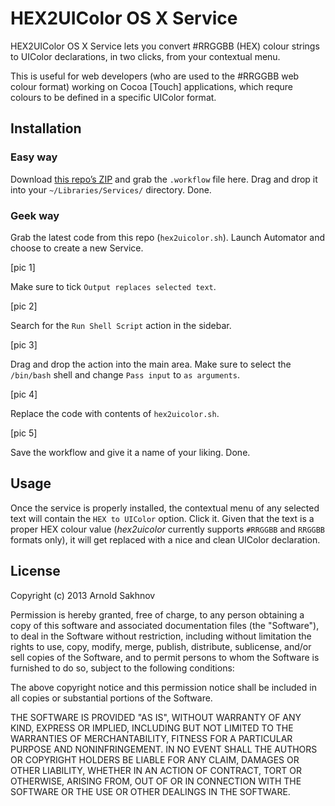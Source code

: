 HEX2UIColor OS X Service
===================

HEX2UIColor OS X Service lets you convert #RRGGBB (HEX) colour strings to UIColor declarations, in two clicks, from your contextual menu.

This is useful for web developers (who are used to the #RRGGBB web colour format) working on Cocoa [Touch] applications, which requre colours to be defined in a specific UIColor format.

## Installation

### Easy way

Download [this repo’s ZIP](https://github.com/egukin/hex2uicolor/archive/master.zip) and grab the `.workflow` file here. Drag and drop it into your `~/Libraries/Services/` directory. Done.

### Geek way

Grab the latest code from this repo (`hex2uicolor.sh`). Launch Automator and choose to create a new Service.

[pic 1]

Make sure to tick `Output replaces selected text`.

[pic 2]

Search for the `Run Shell Script` action in the sidebar.

[pic 3]

Drag and drop the action into the main area. Make sure to select the `/bin/bash` shell and change `Pass input` to `as arguments`.

[pic 4]

Replace the code with contents of `hex2uicolor.sh`.

[pic 5]

Save the workflow and give it a name of your liking. Done.

## Usage

Once the service is properly installed, the contextual menu of any selected text will contain the `HEX to UIColor` option. Click it. Given that the text is a proper HEX colour value (*hex2uicolor* currently supports `#RRGGBB` and `RRGGBB` formats only), it will get replaced with a nice and clean UIColor declaration.

## License

Copyright (c) 2013 Arnold Sakhnov

Permission is hereby granted, free of charge, to any person obtaining a copy of this software and associated documentation files (the "Software"), to deal in the Software without restriction, including without limitation the rights to use, copy, modify, merge, publish, distribute, sublicense, and/or sell copies of the Software, and to permit persons to whom the Software is furnished to do so, subject to the following conditions:

The above copyright notice and this permission notice shall be included in all copies or substantial portions of the Software.

THE SOFTWARE IS PROVIDED "AS IS", WITHOUT WARRANTY OF ANY KIND, EXPRESS OR IMPLIED, INCLUDING BUT NOT LIMITED TO THE WARRANTIES OF MERCHANTABILITY, FITNESS FOR A PARTICULAR PURPOSE AND NONINFRINGEMENT. IN NO EVENT SHALL THE AUTHORS OR COPYRIGHT HOLDERS BE LIABLE FOR ANY CLAIM, DAMAGES OR OTHER LIABILITY, WHETHER IN AN ACTION OF CONTRACT, TORT OR OTHERWISE, ARISING FROM, OUT OF OR IN CONNECTION WITH THE SOFTWARE OR THE USE OR OTHER DEALINGS IN THE SOFTWARE.

